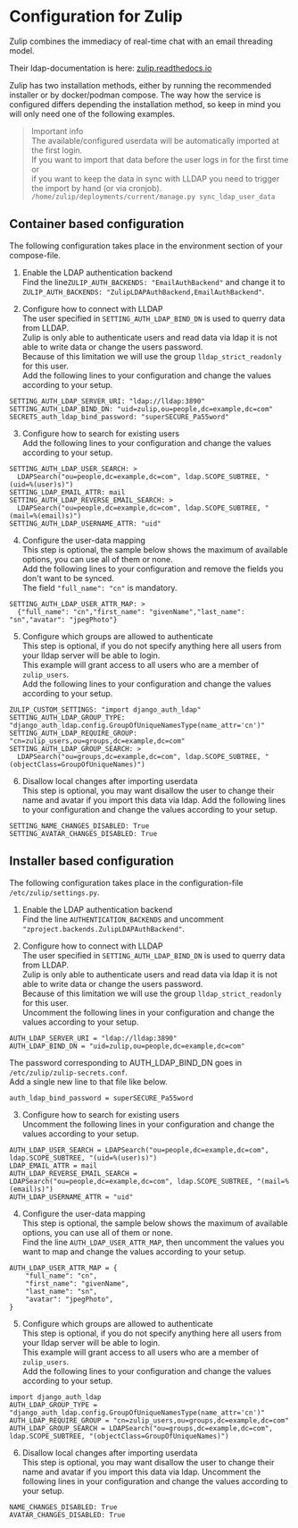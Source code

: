 # Configuration for Zulip

Zulip combines the immediacy of real-time chat with an email threading model.

Their ldap-documentation is here: [zulip.readthedocs.io](https://zulip.readthedocs.io/en/stable/production/authentication-methods.html#ldap-including-active-directory)

Zulip has two installation methods, either by running the recommended installer or by docker/podman compose.
The way how the service is configured differs depending the installation method, so keep in mind you will only need one of the following examples.

> Important info  
> The available/configured userdata will be automatically imported at the first login.  
> If you want to import that data before the user logs in for the first time or  
> if you want to keep the data in sync with LLDAP you need to trigger the import by hand (or via cronjob).  
> `/home/zulip/deployments/current/manage.py sync_ldap_user_data`

## Container based configuration
The following configuration takes place in the environment section of your compose-file.

1) Enable the LDAP authentication backend  
Find the line`ZULIP_AUTH_BACKENDS: "EmailAuthBackend"` and change it to `ZULIP_AUTH_BACKENDS: "ZulipLDAPAuthBackend,EmailAuthBackend"`.

2) Configure how to connect with LLDAP  
The user specified in `SETTING_AUTH_LDAP_BIND_DN` is used to querry data from LLDAP.  
Zulip is only able to authenticate users and read data via ldap it is not able to write data or change the users password.  
Because of this limitation we will use the group `lldap_strict_readonly` for this user.  
Add the following lines to your configuration and change the values according to your setup.
```
SETTING_AUTH_LDAP_SERVER_URI: "ldap://lldap:3890"
SETTING_AUTH_LDAP_BIND_DN: "uid=zulip,ou=people,dc=example,dc=com"
SECRETS_auth_ldap_bind_password: "superSECURE_Pa55word"
```

3) Configure how to search for existing users  
Add the following lines to your configuration and change the values according to your setup.
```
SETTING_AUTH_LDAP_USER_SEARCH: >
  LDAPSearch("ou=people,dc=example,dc=com", ldap.SCOPE_SUBTREE, "(uid=%(user)s)")
SETTING_LDAP_EMAIL_ATTR: mail
SETTING_AUTH_LDAP_REVERSE_EMAIL_SEARCH: >
  LDAPSearch("ou=people,dc=example,dc=com", ldap.SCOPE_SUBTREE, "(mail=%(email)s)")
SETTING_AUTH_LDAP_USERNAME_ATTR: "uid"
```

4) Configure the user-data mapping  
This step is optional, the sample below shows the maximum of available options, you can use all of them or none.  
Add the following lines to your configuration and remove the fields you don't want to be synced.  
The field `"full_name": "cn"` is mandatory.  
```
SETTING_AUTH_LDAP_USER_ATTR_MAP: >
  {"full_name": "cn","first_name": "givenName","last_name": "sn","avatar": "jpegPhoto"}
```

5) Configure which groups are allowed to authenticate  
This step is optional, if you do not specify anything here all users from your lldap server will be able to login.  
This example will grant access to all users who are a member of `zulip_users`.  
Add the following lines to your configuration and change the values according to your setup.  
```
ZULIP_CUSTOM_SETTINGS: "import django_auth_ldap"
SETTING_AUTH_LDAP_GROUP_TYPE: "django_auth_ldap.config.GroupOfUniqueNamesType(name_attr='cn')"
SETTING_AUTH_LDAP_REQUIRE_GROUP: "cn=zulip_users,ou=groups,dc=example,dc=com"
SETTING_AUTH_LDAP_GROUP_SEARCH: >
  LDAPSearch("ou=groups,dc=example,dc=com", ldap.SCOPE_SUBTREE, "(objectClass=GroupOfUniqueNames)")
```

6) Disallow local changes after importing userdata  
This step is optional, you may want disallow the user to change their name and avatar if you import this data via ldap.
Add the following lines to your configuration and change the values according to your setup.
```
SETTING_NAME_CHANGES_DISABLED: True
SETTING_AVATAR_CHANGES_DISABLED: True
```

## Installer based configuration
The following configuration takes place in the configuration-file `/etc/zulip/settings.py`.

1) Enable the LDAP authentication backend  
Find the line `AUTHENTICATION_BACKENDS` and uncomment `"zproject.backends.ZulipLDAPAuthBackend"`.

2) Configure how to connect with LLDAP  
The user specified in `SETTING_AUTH_LDAP_BIND_DN` is used to querry data from LLDAP.  
Zulip is only able to authenticate users and read data via ldap it is not able to write data or change the users password.  
Because of this limitation we will use the group `lldap_strict_readonly` for this user.  
Uncomment the following lines in your configuration and change the values according to your setup.
```
AUTH_LDAP_SERVER_URI = "ldap://lldap:3890"
AUTH_LDAP_BIND_DN = "uid=zulip,ou=people,dc=example,dc=com"
```

The password corresponding to AUTH_LDAP_BIND_DN goes in `/etc/zulip/zulip-secrets.conf`.  
Add a single new line to that file like below.
```
auth_ldap_bind_password = superSECURE_Pa55word
```

3) Configure how to search for existing users  
Uncomment the following lines in your configuration and change the values according to your setup.
```
AUTH_LDAP_USER_SEARCH = LDAPSearch("ou=people,dc=example,dc=com", ldap.SCOPE_SUBTREE, "(uid=%(user)s)")
LDAP_EMAIL_ATTR = mail
AUTH_LDAP_REVERSE_EMAIL_SEARCH = LDAPSearch("ou=people,dc=example,dc=com", ldap.SCOPE_SUBTREE, "(mail=%(email)s)")
AUTH_LDAP_USERNAME_ATTR = "uid"
```

4) Configure the user-data mapping  
This step is optional, the sample below shows the maximum of available options, you can use all of them or none.  
Find the line `AUTH_LDAP_USER_ATTR_MAP`, then uncomment the values you want to map and change the values according to your setup.
```
AUTH_LDAP_USER_ATTR_MAP = {
    "full_name": "cn",
    "first_name": "givenName",
    "last_name": "sn",
    "avatar": "jpegPhoto",
}
```

5) Configure which groups are allowed to authenticate  
This step is optional, if you do not specify anything here all users from your lldap server will be able to login.  
This example will grant access to all users who are a member of `zulip_users`.  
Add the following lines to your configuration and change the values according to your setup.  
```
import django_auth_ldap
AUTH_LDAP_GROUP_TYPE = "django_auth_ldap.config.GroupOfUniqueNamesType(name_attr='cn')"
AUTH_LDAP_REQUIRE_GROUP = "cn=zulip_users,ou=groups,dc=example,dc=com"
AUTH_LDAP_GROUP_SEARCH = LDAPSearch("ou=groups,dc=example,dc=com", ldap.SCOPE_SUBTREE, "(objectClass=GroupOfUniqueNames)")
```

6) Disallow local changes after importing userdata  
This step is optional, you may want disallow the user to change their name and avatar if you import this data via ldap.
Uncomment the following lines in your configuration and change the values according to your setup.
```
NAME_CHANGES_DISABLED: True
AVATAR_CHANGES_DISABLED: True
```

